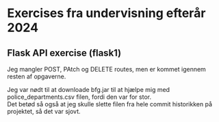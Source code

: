 # Exercises fra undervisning efterår 2024  

## Flask API exercise (flask1)

Jeg mangler POST, PAtch og DELETE routes, men er kommet igennem resten af opgaverne.  

Jeg var nødt til at downloade bfg.jar til at hjælpe mig med police_departments.csv filen, fordi den var for stor.  
Det betød så også at jeg skulle slette filen fra hele commit historikken på projektet, så det var sjovt.  
